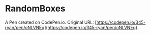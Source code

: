 # RandomBoxes

A Pen created on CodePen.io. Original URL: [https://codepen.io/345-ryan/pen/oNLVNEq](https://codepen.io/345-ryan/pen/oNLVNEq).


